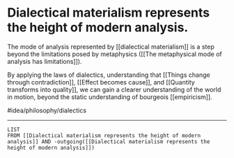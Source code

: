 # Dialectical materialism represents the height of modern analysis.
The mode of analysis represented by [[dialectical materialism]] is a step beyond the limitations posed by metaphysics ([[The metaphysical mode of analysis has limitations]]). 

By applying the laws of dialectics, understanding that [[Things change through contradiction]], [[Effect becomes cause]], and [[Quantity transforms into quality]], we can gain a clearer understanding of the world in motion, beyond the static understanding of bourgeois [[empiricism]]. 

#idea/philosophy/dialectics 

---
```dataview
LIST
FROM [[Dialectical materialism represents the height of modern analysis]] AND -outgoing([[Dialectical materialism represents the height of modern analysis]])
```